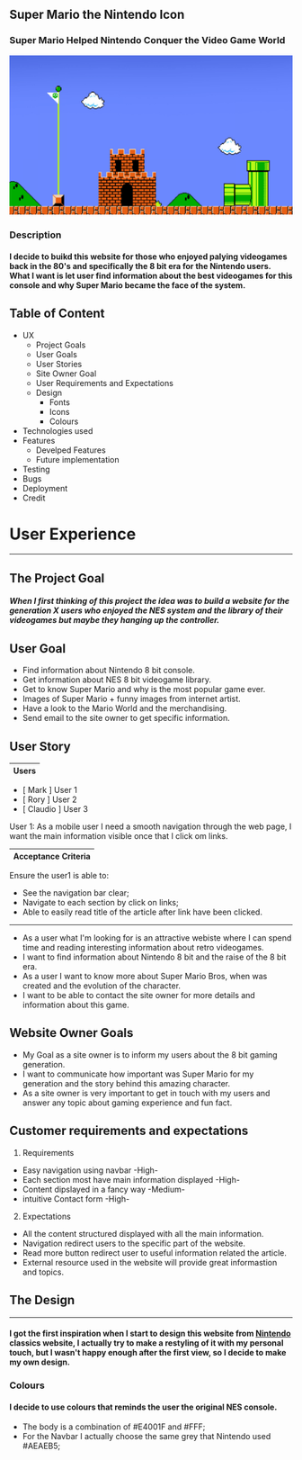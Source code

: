 ## Super Mario the Nintendo Icon

### Super Mario Helped Nintendo Conquer the Video Game World

![Mario](assets/images/background.png)

### Description
#### I decide to buikd this website for those who enjoyed palying videogames back in the 80's and specifically the 8 bit era for the Nintendo users. What I want is let user find information about the best videogames for this console and why Super Mario became the face of the system. 

## Table of Content
* UX
  * Project Goals
  * User Goals
  * User Stories
  * Site Owner Goal
  * User Requirements and Expectations
  * Design
    * Fonts
    * Icons
    * Colours
* Technologies used
* Features
    * Develped Features
    * Future implementation
* Testing
* Bugs 
* Deployment
* Credit
# User Experience
___
## The Project Goal
##### When I first thinking of this project the idea was to build a website for the generation X users who enjoyed the NES system and  the library of their videogames but maybe they hanging up the controller. 

## User Goal
* Find information about Nintendo 8 bit console.
* Get information about NES 8 bit videogame library.
* Get to know Super Mario and why is the most popular game ever.
* Images of Super Mario + funny images from internet artist.
* Have a look to the Mario World and the merchandising.
* Send email to the site owner to get specific information.

## User Story
| Users      |    
| -------   

* [ Mark ] User 1
* [ Rory ] User 2
* [ Claudio ] User 3

User 1: As a mobile user I need a smooth navigation  through the web page, I want the main information visible once that I click om links.
 
| Acceptance Criteria     |    
| -------   

Ensure the user1 is able to:
* See the navigation bar clear;
* Navigate to each section by click on links;
* Able to easily read title of the article after link have been clicked.

___



* As a user what I'm looking for is an attractive webiste where I can spend time and reading interesting information about retro videogames.
* I want to find information about Nintendo 8 bit and the raise of the 8 bit era.
* As a user I want to know more about Super Mario Bros, when was created and the evolution of the character.
* I want to be able to contact the site owner for more details and information about this game.

## Website Owner Goals
* My Goal as a site owner is to inform my users about the 8 bit gaming generation.
* I want to communicate how important was Super Mario for my generation and the story behind this amazing character.
* As a site owner is very important to get in touch with my users and answer any topic about gaming experience and fun fact.

## Customer requirements and expectations
1. Requirements
* Easy navigation using navbar -High-
* Each section most have main information displayed -High-
* Content dipslayed in a fancy way -Medium-
* intuitive Contact form -High-

2. Expectations
* All the content structured displayed with all the main information.
* Navigation redirect users to the specific part of the website.
* Read more button redirect user to useful information related the article.
* External resource used in the website will provide great informastion and topics.

## The Design
___
#### I got the first inspiration when I start to design this website from [Nintendo](https://www.nintendo.com/nes-classic/) classics website, I actually try to make a restyling of it with my personal touch, but I wasn't happy enough after the first view, so I decide to make my own design.

### Colours

#### I decide to use colours that reminds the user the original NES console.

* The body is a combination of #E4001F and #FFF;
* For the Navbar I actually choose the same grey that Nintendo used #AEAEB5;